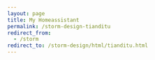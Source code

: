 ```yaml
---
layout: page
title: My Homeassistant
permalink: /storm-design-tianditu
redirect_from: 
  - /storm
redirect_to: /storm-design/html/tianditu.html
---
```


